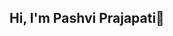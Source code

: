 ## Hi, I'm Pashvi Prajapati👋

<!--
**pashvi/pashvi** is a ✨ _special_ ✨ repository because its `README.md` (this file) appears on your GitHub profile.

Here are some ideas to get you started:

- 🔭 I’m currently working on Azure projects
- 🌱 I’m currently learning Azure cloud data services
- 💬 Ask me about Azure services!
- 📫 How to reach me: pashviprajapati753@gmail.com
- ⚡ Fun fact: I once debugged a pipeline faster than I can make a cup of coffee!
-->
